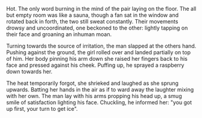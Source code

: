 Hot. The only word burning in the mind of the pair laying on the floor.
The all but empty room was like a sauna, though a fan sat in the window
and rotated back in forth, the two still sweat constantly. Their
movements drowsy and uncoordinated, one beckoned to the other: lightly
tapping on their face and groaning an inhuman moan.

Turning towards the source of irritation, the man slapped at the
others hand. Pushing against the ground, the girl rolled over and landed
partially on top of him. Her body pinning his arm down she raised her
fingers back to his face and pressed against his cheek. Puffing up, he
sprayed a raspberry down towards her.

The heat temporarily forgot, she shrieked and laughed as she sprung
upwards. Batting her hands in the air as if to ward away the laughter
mixing with her own. The man lay with his arms propping his head up, a
smug smile of satisfaction lighting his face. Chuckling, he informed
her: "you got up first, your turn to get ice".
